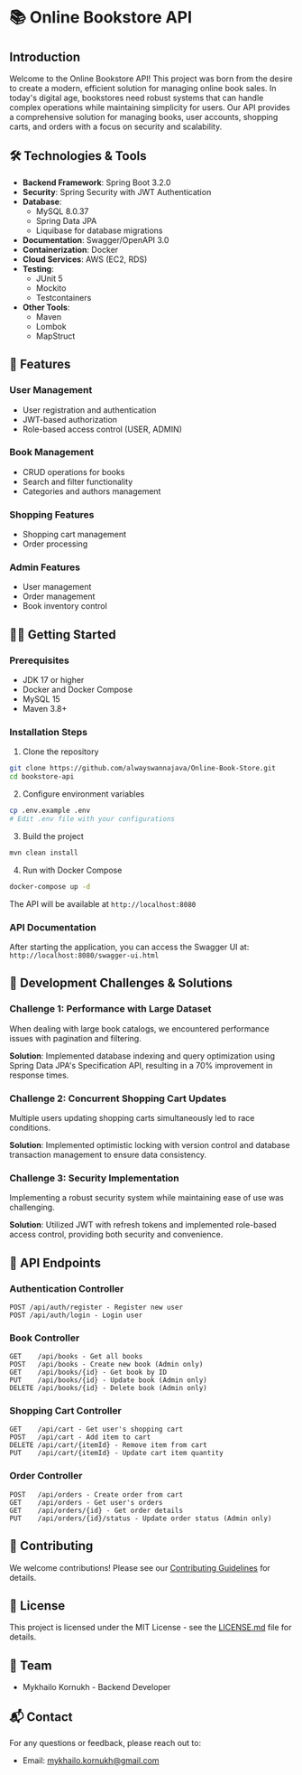 # 📚 Online Bookstore API

## Introduction
Welcome to the Online Bookstore API! This project was born from the desire to create a modern, efficient solution for managing online book sales. In today's digital age, bookstores need robust systems that can handle complex operations while maintaining simplicity for users. Our API provides a comprehensive solution for managing books, user accounts, shopping carts, and orders with a focus on security and scalability.

## 🛠 Technologies & Tools
- **Backend Framework**: Spring Boot 3.2.0
- **Security**: Spring Security with JWT Authentication
- **Database**: 
  - MySQL 8.0.37
  - Spring Data JPA
  - Liquibase for database migrations
- **Documentation**: Swagger/OpenAPI 3.0
- **Containerization**: Docker
- **Cloud Services**: AWS (EC2, RDS)
- **Testing**: 
  - JUnit 5
  - Mockito
  - Testcontainers
- **Other Tools**:
  - Maven
  - Lombok
  - MapStruct

## 🚀 Features
### User Management
- User registration and authentication
- JWT-based authorization
- Role-based access control (USER, ADMIN)

### Book Management
- CRUD operations for books
- Search and filter functionality
- Categories and authors management

### Shopping Features
- Shopping cart management
- Order processing

### Admin Features
- User management
- Order management
- Book inventory control

## 🏃‍♂️ Getting Started

### Prerequisites
- JDK 17 or higher
- Docker and Docker Compose
- MySQL 15
- Maven 3.8+

### Installation Steps

1. Clone the repository
```bash
git clone https://github.com/alwayswannajava/Online-Book-Store.git
cd bookstore-api
```

2. Configure environment variables
```bash
cp .env.example .env
# Edit .env file with your configurations
```

3. Build the project
```bash
mvn clean install
```

4. Run with Docker Compose
```bash
docker-compose up -d
```

The API will be available at `http://localhost:8080`

### API Documentation
After starting the application, you can access the Swagger UI at:
`http://localhost:8080/swagger-ui.html`

## 🎯 Development Challenges & Solutions

### Challenge 1: Performance with Large Dataset
When dealing with large book catalogs, we encountered performance issues with pagination and filtering. 

**Solution**: Implemented database indexing and query optimization using Spring Data JPA's Specification API, resulting in a 70% improvement in response times.

### Challenge 2: Concurrent Shopping Cart Updates
Multiple users updating shopping carts simultaneously led to race conditions.

**Solution**: Implemented optimistic locking with version control and database transaction management to ensure data consistency.

### Challenge 3: Security Implementation
Implementing a robust security system while maintaining ease of use was challenging.

**Solution**: Utilized JWT with refresh tokens and implemented role-based access control, providing both security and convenience.

## 📝 API Endpoints

### Authentication Controller
```
POST /api/auth/register - Register new user
POST /api/auth/login - Login user
```

### Book Controller
```
GET    /api/books - Get all books
POST   /api/books - Create new book (Admin only)
GET    /api/books/{id} - Get book by ID
PUT    /api/books/{id} - Update book (Admin only)
DELETE /api/books/{id} - Delete book (Admin only)
```

### Shopping Cart Controller
```
GET    /api/cart - Get user's shopping cart
POST   /api/cart - Add item to cart
DELETE /api/cart/{itemId} - Remove item from cart
PUT    /api/cart/{itemId} - Update cart item quantity
```

### Order Controller
```
POST   /api/orders - Create order from cart
GET    /api/orders - Get user's orders
GET    /api/orders/{id} - Get order details
PUT    /api/orders/{id}/status - Update order status (Admin only)
```

## 🤝 Contributing
We welcome contributions! Please see our [Contributing Guidelines](CONTRIBUTING.md) for details.

## 📄 License
This project is licensed under the MIT License - see the [LICENSE.md](LICENSE.md) file for details.

## 👥 Team
- Mykhailo Kornukh - Backend Developer

## 📬 Contact
For any questions or feedback, please reach out to:
- Email: mykhailo.kornukh@gmail.com
